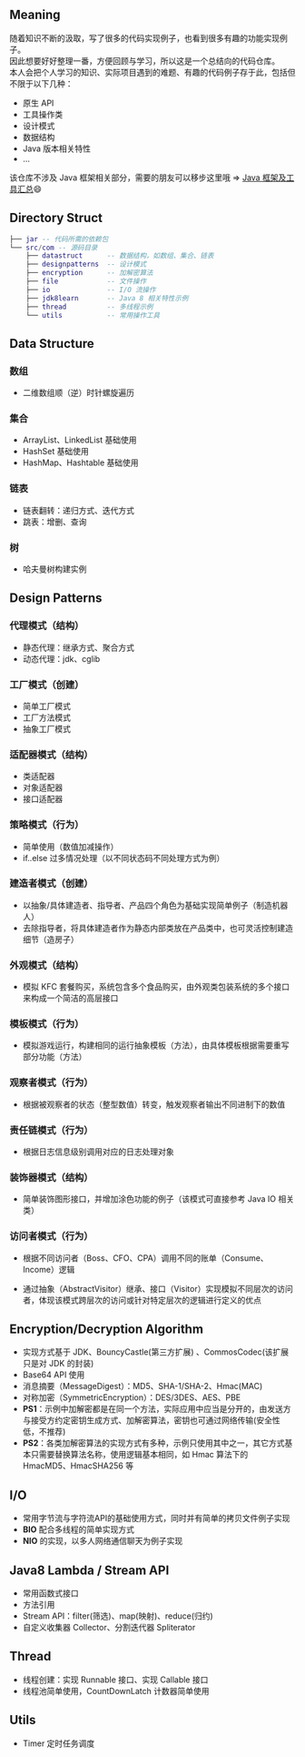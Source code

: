 ## Meaning
随着知识不断的汲取，写了很多的代码实现例子，也看到很多有趣的功能实现例子。  
因此想要好好整理一番，方便回顾与学习，所以这是一个总结向的代码仓库。  
本人会把个人学习的知识、实际项目遇到的难题、有趣的代码例子存于此，包括但不限于以下几种：
- 原生 API
- 工具操作类
- 设计模式
- 数据结构
- Java 版本相关特性
- ...  

该仓库不涉及 Java 框架相关部分，需要的朋友可以移步这里哦 => [Java 框架及工具汇总](https://github.com/yudi-corgi/java_framework_summary):smile: 

## Directory Struct
```lua
├── jar -- 代码所需的依赖包
└── src/com -- 源码目录
    ├── datastruct      -- 数据结构，如数组、集合、链表
    ├── designpatterns  -- 设计模式
    ├── encryption      -- 加解密算法
    ├── file            -- 文件操作
    ├── io              -- I/O 流操作
    ├── jdk8learn       -- Java 8 相关特性示例
    ├── thread          -- 多线程示例
    └── utils           -- 常用操作工具
```

## Data Structure
### 数组
* 二维数组顺（逆）时针螺旋遍历
### 集合
* ArrayList、LinkedList 基础使用
* HashSet 基础使用
* HashMap、Hashtable 基础使用
### 链表
* 链表翻转：递归方式、迭代方式
* 跳表：增删、查询
### 树
* 哈夫曼树构建实例

## Design Patterns
### 代理模式（结构）
* 静态代理：继承方式、聚合方式
* 动态代理：jdk、cglib
### 工厂模式（创建）
* 简单工厂模式
* 工厂方法模式
* 抽象工厂模式
### 适配器模式（结构）
* 类适配器
* 对象适配器
* 接口适配器
### 策略模式（行为）
* 简单使用（数值加减操作）
* if..else 过多情况处理（以不同状态码不同处理方式为例）
### 建造者模式（创建）
* 以抽象/具体建造者、指导者、产品四个角色为基础实现简单例子（制造机器人）
* 去除指导者，将具体建造者作为静态内部类放在产品类中，也可灵活控制建造细节（造房子）
### 外观模式（结构）
* 模拟 KFC 套餐购买，系统包含多个食品购买，由外观类包装系统的多个接口来构成一个简洁的高层接口
### 模板模式（行为）
* 模拟游戏运行，构建相同的运行抽象模板（方法），由具体模板根据需要重写部分功能（方法）
### 观察者模式（行为）
* 根据被观察者的状态（整型数值）转变，触发观察者输出不同进制下的数值
### 责任链模式（行为）
* 根据日志信息级别调用对应的日志处理对象
### 装饰器模式（结构）
* 简单装饰图形接口，并增加涂色功能的例子（该模式可直接参考 Java IO 相关类）
### 访问者模式（行为）
* 根据不同访问者（Boss、CFO、CPA）调用不同的账单（Consume、Income）逻辑
- 通过抽象（AbstractVisitor）继承、接口（Visitor）实现模拟不同层次的访问者，体现该模式跨层次的访问或针对特定层次的逻辑进行定义的优点

## Encryption/Decryption Algorithm
* 实现方式基于 JDK、BouncyCastle(第三方扩展) 、CommosCodec(该扩展只是对 JDK 的封装)
* Base64 API 使用
* 消息摘要（MessageDigest）：MD5、SHA-1/SHA-2、Hmac(MAC)
* 对称加密（SymmetricEncryption）：DES/3DES、AES、PBE
* **PS1**：示例中加解密都是在同一个方法，实际应用中应当是分开的，由发送方与接受方约定密钥生成方式、加解密算法，密钥也可通过网络传输(安全性低，不推荐)
* **PS2**：各类加解密算法的实现方式有多种，示例只使用其中之一，其它方式基本只需要替换算法名称，使用逻辑基本相同，如 Hmac 算法下的 HmacMD5、HmacSHA256 等

## I/O
* 常用字节流与字符流API的基础使用方式，同时并有简单的拷贝文件例子实现
* **BIO** 配合多线程的简单实现方式
* **NIO** 的实现，以多人网络通信聊天为例子实现

## Java8 Lambda / Stream API
* 常用函数式接口
* 方法引用
* Stream API：filter(筛选)、map(映射)、reduce(归约)
* 自定义收集器 Collector、分割迭代器 Spliterator

## Thread
* 线程创建：实现 Runnable 接口、实现 Callable<T> 接口
* 线程池简单使用，CountDownLatch 计数器简单使用

## Utils
* Timer 定时任务调度

